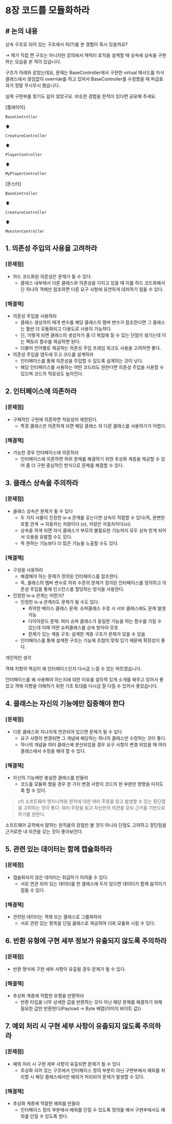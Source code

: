 # 8장 코드를 모듈화하라

## # 논의 내용

상속 구조로 되어 있는 구조에서 피(?)를 본 경험이 혹시 있을까요?

→ 제가 직접 짠 구조는 아니지만 강의에서 캐릭터 로직을 설계할 때 상속에 상속을 구현하는 모습을 본 적이 있습니다. 

구조가 아래와 같았는데요, 문제는 BaseController에서 구현한 virtual 메서드를 자식 클래스에서 끊임없이 override를 하고 있어서 BaseController를 수정했을 때 파급효과가 정말 무시무시 했습니다..

실제 구현부를 찾기도 쉽지 않았구요. 비슷한 경험을 한적이 있다면 공유해 주세요.

[플레이어]

`BaseController` 

⬆

`CreatureController` 

⬆

`PlayerController`

⬆

`MyPlayerController`  

[몬스터]

`BaseController` 

⬆

`CreatureController` 

⬆

`MonsterController`

## 1. 의존성 주입의 사용을 고려하라

### [문제점]

- 하드 코드화된 의존성은 문제가 될 수 있다.
    - 클래스 내부에서 다른 클래스와 의존성을 가지고 있을 때 이를 하드 코드화해서 단 하나의 객체만 참조하면 다른 요구 사항에 유연하게 대처하기 힘들 수 있다.

### [해결책]

- 의존성 주입을 사용하라
    - 클래스 생성자의 매개 변수를 해당 클래스의 멤버 변수가 참조한다면 그 클래스는 훨씬 더 모듈화되고 다용도로 사용이 가능하다.
    - 단, 이렇게 되면 클래스의 생성자가 좀 더 복잡해 질 수 있는 단점이 생기는데 이는 팩토리 함수를 제공하면 된다.
    - 더불어 언어별로 제공하는 의존성 주입 프레임 워크도 사용을 고려하면 좋다.
- 의존성 주입을 염두에 두고 코드를 설계하라
    - 인터페이스를 통해 의존성을 주입할 수 있도록 설계하는 것이 낫다.
    - 해당 인터페이스를 사용하는 어떤 코드라도 원한다면 의존성 주입을 사용할 수 있으며 코드의 적응성도 높아진다.

## 2. 인터페이스에 의존하라

### [문제점]

- 구체적인 구현에 의존하면 적응성이 제한된다.
    - 특정 클래스만 의존하게 되면 해당 클래스 외 다른 클래스를 사용하기가 어렵다.

### [해결책]

- 가능한 경우 인터페이스에 의존하라
    - 인터페이스에 의존하면 하위 문제를 해결하기 위한 추상화 계층을 제공할 수 있어 좀 더 구현 중심적인 방식으로 문제를 해결할 수 있다.

## 3. 클래스 상속을 주의하라

### [문제점]

- 클래스 상속은 문제가 될 수 있다
    - 두 가지 사물이 진정한 is-a 관계를 갖는다면 상속이 적절할 수 있다(즉, 완변한 포함 관계 → 자동차는 차량이다 (o), 차량은 자동차이다(x))
    - 상속을 하게 되면 자식 클래스가 부모의 불필요한 기능까지 모두 상속 받게 되어서 오용을 유발할 수도 있다.
    - 즉 원하는 기능보다 더 많은 기능을 노출할 수도 있다.

### [해결책]

- 구성을 사용하라
    - 해결해야 하는 문제가 정의된 인터페이스를 참조한다.
    - 즉, 클래스의 멤버 변수로 하위 수준의 문제가 정의된 인터페이스를 정의하고 의존성 주입을 통해 인스턴스를 할당하는 방식을 사용한다.
- 진정한 is-a 관계는 어떤가?
    - 진정한 is-a 관계라도 문제가 될 수도 있다.
        - 취약한 베이스 클래스 문제: 슈퍼클래스 수정 시 서브 클래스에도 문제 발생 가능
        - 다이아몬드 문제: 여러 슈퍼 클래스가 동일한 기능을 하는 함수를 가질 수 있는데 이때 어떤 슈퍼클래스를 상속 받아야 모호
        - 문제가 있는 계층 구조: 설계한 계층 구조가 문제가 있을 수 있음
    - 인터페이스를 통해 설계한 구조는 기능에 초첨이 맞춰 있기 때문에 확장성이 좋다.

개인적인 생각

객체 지향의 핵심이 왜 인터페이스인지 다시금 느낄 수 있는 파트였습니다.

인터페이스를 왜 사용해야 하는지에 대한 이유를 설득력 있게 소개를 해주고 있어서 좋았고 객체 지향을 이해하기 위한 기초 토대를 다시금 잘 다질 수 있어서 좋았습니다.

## 4. 클래스는 자신의 기능에만 집중해야 한다

### [문제점]

- 다른 클래스와 지나치게 연관되어 있으면 문제가 될 수 있다
    - 요구 사항이 변경되면 그 개념에 해당하는 하나의 클래스만 수정하는 것이 좋다.
    - 하나의 개념을 여러 클래스에 분산되었을 경우 요구 사항이 변경 되었을 때 여러 클래스에서 수정을 해야 할 수 있다.

### [해결책]

- 자신의 기능에만 충실한 클래스를 만들라
    - 코드를 모듈화 했을 경우 한 가지 변경 사항이 코드의 한 부분만 영향을 미치도록 할 수 있다.

> cf) 소프트웨어 엔지니어링 원칙에 대한 여러 주장을 읽고 발생할 수 있는 장단점을 고려하는 것이 좋다. 여러 주장을 읽고 자신만의 의견을 갖되 근거를 기반으로 하기를 권한다.
> 

소프트웨어 공학에서 말하는 원칙들의 장점만 볼 것이 아니라 단점도 고려하고 장단점을 근거로한 내 의견을 갖는 것이 좋아보인다.

## 5. 관련 있는 데이터는 함께 캡슐화하라

### [문제점]

- 캡슐화되지 않은 데이터는 취급하기 어려울 수 있다.
    - 서로 연관 되어 있는 데이터를 한 클래스에 두지 않으면 데이터가 함께 움직이기 힘들 수 있다.

### [해결책]

- 관련된 데이터는 객체 또는 클래스로 그룹화하라
    - 서로 관련 있는 항목을 단일 클래스로 제공하여 더욱 모듈화 시킬 수 있다.

## 6. 반환 유형에 구현 세부 정보가 유출되지 않도록 주의하라

### [문제점]

- 반환 형식에 구현 세부 사항이 유출될 경우 문제가 될 수 있다.

### [해결책]

- 추상화 계층에 적합한 유형을 반환하라
    - 반환 타입을 너무 상세한 값을 반환하는 것이 아닌 해당 문제를 해결하기 위해 필요한 값만 반환한다(Payload → Byte 배열(이미지 바이트 값))

## 7. 예외 처리 시 구현 세부 사항이 유출되지 않도록 주의하라

### [문제점]

- 예외 처리 시 구현 세부 사항이 유출되면 문제가 될 수 있다
    - 추상화 되어 있는 구조에서 인터페이스 정의 부분이 아닌 구현부에서 예외를 처리할 시 해당 클래스에서만 예외가 처리되어 문제가 발생할 수 있다.

### [해결책]

- 추상화 계층에 적절한 예외를 만들라
    - 인터페이스 정의 부분에서 예외를 던질 수 있도록 정의를 해서 구현부에서도 예외를 던질 수 있도록 한다.